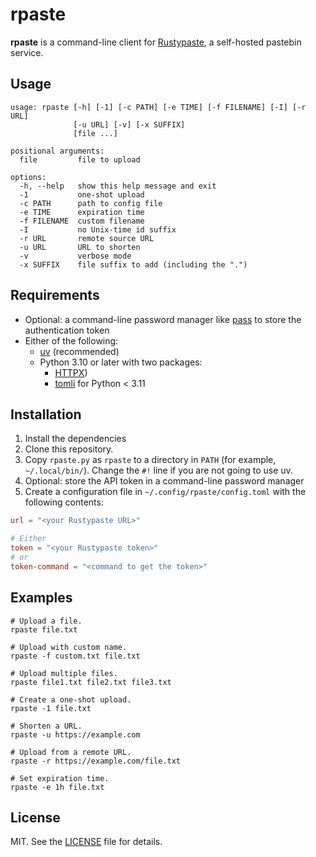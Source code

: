 # rpaste

**rpaste** is a command-line client for [Rustypaste](https://github.com/orhun/rustypaste),
a self-hosted pastebin service.

## Usage

```none
usage: rpaste [-h] [-1] [-c PATH] [-e TIME] [-f FILENAME] [-I] [-r URL]
              [-u URL] [-v] [-x SUFFIX]
              [file ...]

positional arguments:
  file         file to upload

options:
  -h, --help   show this help message and exit
  -1           one-shot upload
  -c PATH      path to config file
  -e TIME      expiration time
  -f FILENAME  custom filename
  -I           no Unix-time id suffix
  -r URL       remote source URL
  -u URL       URL to shorten
  -v           verbose mode
  -x SUFFIX    file suffix to add (including the ".")
```

## Requirements

- Optional: a command-line password manager like [pass](https://en.wikipedia.org/wiki/Pass_(software)) to store the authentication token
- Either of the following:
  - [uv](https://docs.astral.sh/uv/) (recommended)
  - Python 3.10 or later with two packages:
    - [HTTPX](https://python-httpx.org/))
    - [tomli](https://github.com/hukkin/tomli) for Python < 3.11

## Installation

1. Install the dependencies
2. Clone this repository.
3. Copy `rpaste.py` as `rpaste` to a directory in `PATH` (for example, `~/.local/bin/`).
   Change the `#!` line if you are not going to use uv.
4. Optional: store the API token in a command-line password manager
5. Create a configuration file in `~/.config/rpaste/config.toml` with the following contents:

```toml
url = "<your Rustypaste URL>"

# Either
token = "<your Rustypaste token>"
# or
token-command = "<command to get the token>"
```

## Examples

```shell
# Upload a file.
rpaste file.txt

# Upload with custom name.
rpaste -f custom.txt file.txt

# Upload multiple files.
rpaste file1.txt file2.txt file3.txt

# Create a one-shot upload.
rpaste -1 file.txt

# Shorten a URL.
rpaste -u https://example.com

# Upload from a remote URL.
rpaste -r https://example.com/file.txt

# Set expiration time.
rpaste -e 1h file.txt
```

## License

MIT.
See the [LICENSE](LICENSE) file for details.
